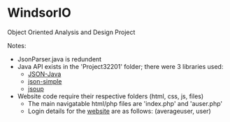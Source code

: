 # WindsorIO
Object Oriented Analysis and Design Project

Notes:
* JsonParser.java is redundent
* Java API exists in the 'Project32201' folder; there were 3 libraries used:
  * [JSON-Java](https://github.com/stleary/JSON-java)
  * [json-simple](https://code.google.com/archive/p/json-simple/)
  * [jsoup](https://jsoup.org/)
* Website code require their respective folders (html, css, js, files)
  * The main navigatable html/php files are 'index.php' and 'auser.php'
  * Login details for the [website](http://zhou16g.myweb.cs.uwindsor.ca/comsci/comp3220/html/index.php) are as follows: (averageuser, user)
